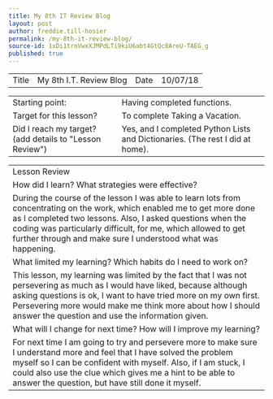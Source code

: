 ```yaml
---
title: My 8th IT Review Blog
layout: post
author: freddie.till-hosier
permalink: /my-8th-it-review-blog/
source-id: 1xDi1trnVwxXJMPdLTi9kiU6abt4GtQc8AreU-TAEG_g
published: true
---
```

<table>
  <tr>
    <td>Title</td>
    <td>My 8th I.T. Review Blog</td>
    <td>Date</td>
    <td>10/07/18</td>
  </tr>
</table>


<table>
  <tr>
    <td>Starting point:</td>
    <td>Having completed functions.</td>
  </tr>
  <tr>
    <td>Target for this lesson?</td>
    <td>To complete Taking a Vacation.</td>
  </tr>
  <tr>
    <td>Did I reach my target?
(add details to "Lesson Review")</td>
    <td>Yes, and I completed Python Lists and Dictionaries.
(The rest I did at home).
</td>
  </tr>
</table>


<table>
  <tr>
    <td>Lesson Review</td>
  </tr>
  <tr>
    <td>How did I learn? What strategies were effective?</td>
  </tr>
  <tr>
    <td>During the course of the lesson I was able to learn lots from concentrating on the work, which enabled me to get more done as I completed two lessons. Also, I asked questions when the coding was particularly difficult, for me, which allowed to get further through and make sure I understood what was happening.</td>
  </tr>
  <tr>
    <td>What limited my learning? Which habits do I need to work on?</td>
  </tr>
  <tr>
    <td>This lesson, my learning was limited by the fact that I was not persevering as much as I would have liked, because although asking questions is ok, I want to have tried more on my own first. Persevering more would make me think more about how I should answer the question and use the information given.</td>
  </tr>
  <tr>
    <td>What will I change for next time? How will I improve my learning?</td>
  </tr>
  <tr>
    <td>For next time I am going to try and persevere more to make sure I understand more and feel that I have solved the problem myself so I can be confident with myself. Also, if I am stuck, I could also use the clue which gives me a hint to be able to answer the question, but have still done it myself.</td>
  </tr>
</table>



